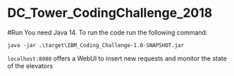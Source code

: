 # DC_Tower_CodingChallenge_2018
#Run
You need Java 14.
To run the code run the following command:

```java -jar .\target\IBM_Coding_Challenge-1.0-SNAPSHOT.jar```

```localhost:8080``` offers a WebUI to insert new requests and monitor the state of the elevators
